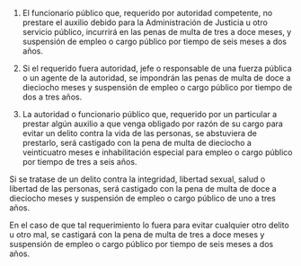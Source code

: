 1. El funcionario público que, requerido por autoridad competente, no prestare el auxilio debido para la Administración de Justicia u otro servicio público, incurrirá en las penas de multa de tres a doce meses, y suspensión de empleo o cargo público por tiempo de seis meses a dos años.

2. Si el requerido fuera autoridad, jefe o responsable de una fuerza pública o un agente de la autoridad, se impondrán las penas de multa de doce a dieciocho meses y suspensión de empleo o cargo público por tiempo de dos a tres años.

3. La autoridad o funcionario público que, requerido por un particular a prestar algún auxilio a que venga obligado por razón de su cargo para evitar un delito contra la vida de las personas, se abstuviera de prestarlo, será castigado con la pena de multa de dieciocho a veinticuatro meses e inhabilitación especial para empleo o cargo público por tiempo de tres a seis años.

Si se tratase de un delito contra la integridad, libertad sexual, salud o libertad de las personas, será castigado con la pena de multa de doce a dieciocho meses y suspensión de empleo o cargo público de uno a tres años.

En el caso de que tal requerimiento lo fuera para evitar cualquier otro delito u otro mal, se castigará con la pena de multa de tres a doce meses y suspensión de empleo o cargo público por tiempo de seis meses a dos años.
